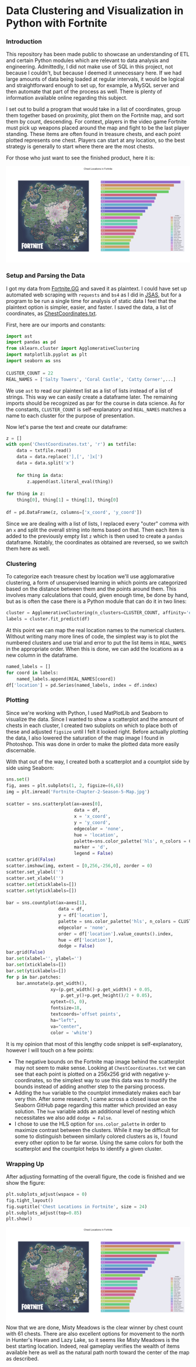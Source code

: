 # Data Clustering and Visualization in Python with Fortnite

### Introduction
This repository has been made public to showcase an understanding of ETL and certain Python modules which are relevant to data analysis and engineering. Admittedly, I did not make use of SQL in this project, not because I couldn't, but because I deemed it unnecessary here. If we had large amounts of data being loaded at regular intervals, it would be logical and straightforward enough to set up, for example, a MySQL server and then automate that part of the process as well. There is plenty of information available online regarding this subject.

I set out to build a program that would take in a list of coordinates, group them together based on proximity, plot them on the Fortnite map, and sort them by count, descending. For context, players in the video game Fortnite must pick up weapons placed around the map and fight to be the last player standing. These items are often found in treasure chests, and each point plotted represents one chest. Players can start at any location, so the best strategy is generally to start where there are the most chests.

For those who just want to see the finished product, here it is:

![Finished Product](Figure_1.png)

### Setup and Parsing the Data
I got my data from [Fortnite.GG](https://fortnite.gg/) and saved it as plaintext. I could have set up automated web scraping with `requests` and `bs4` as I did in [JSAS](https://github.com/tzipor/jsas), but for a program to be run a single time for analysis of static data I feel that the plaintext option is simpler, easier, and faster. I saved the data, a list of coordinates, as [ChestCoordinates.txt](ChestCoordinates.txt).

First, here are our imports and constants:
```python
import ast
import pandas as pd
from sklearn.cluster import AgglomerativeClustering
import matplotlib.pyplot as plt
import seaborn as sns

CLUSTER_COUNT = 22
REAL_NAMES = ['Salty Towers', 'Coral Castle', 'Catty Corner',...]
```
We use `ast` to read our plaintext list as a list of lists instead of a list of strings. This way we can easily create a dataframe later. The remaining imports should be recognized as par for the course in data science. As for the constants, `CLUSTER_COUNT` is self-explanatory and `REAL_NAMES` matches a name to each cluster for the purpose of presentation.

Now let's parse the text and create our dataframe:
```python
z = []
with open('ChestCoordinates.txt', 'r') as txtfile:
    data = txtfile.read()
    data = data.replace('],[', ']x[')
    data = data.split('x')

    for thing in data:
        z.append(ast.literal_eval(thing))

for thing in z:
    thing[0], thing[1] = thing[1], thing[0]

df = pd.DataFrame(z, columns=['x_coord', 'y_coord'])
```
Since we are dealing with a list of lists, I replaced every "outer" comma with an `x` and split the overall string into items based on that. Then each item is added to the previously empty list `z` which is then used to create a `pandas` dataframe. Notably, the coordinates as obtained are reversed, so we switch them here as well.

### Clustering
To categorize each treasure chest by location we'll use agglomarative clustering, a form of unsupervised learning in which points are categorized based on the distance between them and the points around them. This involves many calculations that could, given enough time, be done by hand, but as is often the case there is a Python module that can do it in two lines:
```python
cluster = AgglomerativeClustering(n_clusters=CLUSTER_COUNT, affinity='euclidean', linkage='ward')
labels = cluster.fit_predict(df)
```
At this point we can map the real location names to the numerical clusters. Without writing many more lines of code, the simplest way is to plot the numbered clusters and use trial and error to put the list items in `REAL_NAMES` in the appropriate order. When this is done, we can add the locations as a new column in the dataframe.
```python
named_labels = []
for coord in labels:
    named_labels.append(REAL_NAMES[coord])
df['location'] = pd.Series(named_labels, index = df.index)
```

### Plotting
Since we're working with Python, I used MatPlotLib and Seaborn to visualize the data. Since I wanted to show a scatterplot and the amount of chests in each cluster, I created two subplots on which to place both of these and adjusted `figsize` until I felt it looked right. Before actually plotting the data, I also lowered the saturation of the map image I found in Photoshop. This was done in order to make the plotted data more easily discernable.

With that out of the way, I created both a scatterplot and a countplot side by side using Seaborn:
```python
sns.set()
fig, axes = plt.subplots(1, 2, figsize=(6,6))
img = plt.imread('Fortnite-Chapter-2-Season-5-Map.jpg')

scatter = sns.scatterplot(ax=axes[0],
                          data = df,
                          x = 'x_coord',
                          y = 'y_coord',
                          edgecolor = 'none',
                          hue = 'location',
                          palette=sns.color_palette('hls', n_colors = CLUSTER_COUNT),
                          marker = 'd',
                          legend = False)
scatter.grid(False)
scatter.imshow(img, extent = [0,256,-256,0], zorder = 0)
scatter.set_ylabel('')
scatter.set_xlabel('')
scatter.set(xticklabels=[])
scatter.set(yticklabels=[])

bar = sns.countplot(ax=axes[1],
                    data = df,
                    y = df['location'],
                    palette = sns.color_palette('hls', n_colors = CLUSTER_COUNT),
                    edgecolor = 'none',
                    order = df['location'].value_counts().index,
                    hue = df['location'],
                    dodge = False)
bar.grid(False)
bar.set(xlabel='', ylabel='')
bar.set(xticklabels=[])
bar.set(yticklabels=[])
for p in bar.patches:
    bar.annotate(p.get_width(),
                 xy=(p.get_width()-p.get_width() + 0.05,
                     p.get_y()+p.get_height()/2 + 0.05),
                 xytext=(5, 0),
                 fontsize=18,
                 textcoords='offset points',
                 ha="left",
                 va="center",
                 color = 'white')
```
It is my opinion that most of this lengthy code snippet is self-explanatory, however I will touch on a few points:
- The negative bounds on the Fortnite map image behind the scatterplot may not seem to make sense. Looking at `ChestCoordinates.txt` we can see that each point is plotted on a 256x256 grid with negative y-coordinates, so the simplest way to use this data was to modify the bounds instead of adding another step to the parsing process.
- Adding the `hue` variable to the countplot immediately makes each bar very thin. After some research, I came across a closed issue on the Seaborn GitHub page regarding this matter which provided an easy solution. The `hue` variable adds an additional level of nesting which necessitates we also add `dodge = False`.
- I chose to use the HLS option for `sns.color_palette` in order to maximize contrast between the clusters. While it may be difficult for some to distinguish between similarly colored clusters as is, I found every other option to be far worse. Using the same colors for both the scatterplot and the countplot helps to identify a given cluster.

### Wrapping Up
After adjusting formatting of the overall figure, the code is finished and we show the figure:
```python
plt.subplots_adjust(wspace = 0)
fig.tight_layout()
fig.suptitle('Chest Locations in Fortnite', size = 24)
plt.subplots_adjust(top=0.85)
plt.show()
```
![Finished Product](Figure_1.png)
Now that we are done, Misty Meadows is the clear winner by chest count with 61 chests. There are also excellent options for movement to the north in Hunter's Haven and Lazy Lake, so it seems like Misty Meadows is the best starting location. Indeed, real gameplay verifies the wealth of items available here as well as the natural path north toward the center of the map as described.
